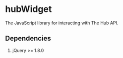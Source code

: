 # hubWidget

The JavaScript library for interacting with The Hub API.


## Dependencies

1. jQuery >= 1.8.0
